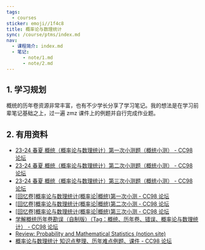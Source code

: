 ```yaml
---
tags:
  - courses
sticker: emoji//1f4c8
title: 概率论与数理统计
sync: /course/ptms/index.md
nav:
  - 课程简介: index.md
  - 笔记:
      - note/1.md
      - note/2.md
---
```


## 1. 学习规划

概统的历年卷资源非常丰富，也有不少学长分享了学习笔记。我的想法是在学习前辈笔记基础之上，过一遍 zmz 课件上的例题并自行完成作业题。

## 2. 有用资料

- [23-24 春夏 概统（概率论与数理统计）第一次小测题（概统小测） - CC98 论坛](https://www.cc98.org/topic/5864856/)
- [23-24 春夏 概统（概率论与数理统计）第二次小测题（概统小测） - CC98 论坛](https://www.cc98.org/topic/5887369/)
- [23-24 春夏 概统（概率论与数理统计）第三次小测题（概统小测） - CC98 论坛](https://www.cc98.org/topic/5908864/)
- [[回忆卷]概率论与数理统计(概率论|概统)第一次小测 - CC98 论坛](https://www.cc98.org/topic/5740462)
- [[回忆卷]概率论与数理统计(概率论|概统)第二次小测 - CC98 论坛](https://www.cc98.org/topic/5765835)
- [[回忆卷]概率论与数理统计(概率论|概统)第三次小测 - CC98 论坛](https://www.cc98.org/topic/5782784)
- [学解概统历年卷勘误（自制版）（Tag：概统、历年卷、错误、概率论与数理统计） - CC98 论坛](https://www.cc98.org/topic/5927226)
- [Review: Probability and Mathematical Statistics (notion.site)](https://ridaflinbol7.notion.site/Review-Probability-and-Mathematical-Statistics-41993f4ac17a49bca651b9492b9fb128)
- [概率论与数理统计 知识点整理、历年难点例题、课件 - CC98 论坛](https://www.cc98.org/topic/4955910)
